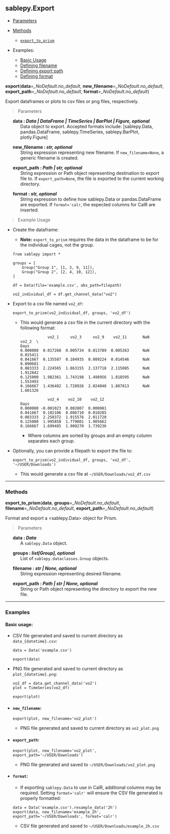 ## sablepy.Export

- [Parameters](#export)
- [Methods](#methods)

  - [`export_to_prism`](#export-to-prism)

- Examples:

  - [Basic Usage](#basic-usage)
  - [Defining filename](#new_filename)
  - [Defining export path](#export_path)
  - [Defining format](#format)

<strong id='export'>export</strong>(<b>data</b><i>=\_NoDefault.no_default</i>, <b>new_filename</b><i>=\_NoDefault.no_default</i>, <b>export_path</b><i>=\_NoDefault.no_default</i>, <b>format</b><i>=\_NoDefault.no_default</i>)

Export dataframes or plots to csv files or png files, respectively.

> Parameters

<ul style='list-style: none'>
	<li id='export-data'>
		<b>data : <i>Data | DataFrame | TimeSeries | BarPlot | Figure, optional</i></b>
		<ul style='list-style: none'>
			<li id='export-data-description'>Data object to export. Accepted formats include: [sablepy.Data, pandas.DataFrame, sablepy.TimeSeries, sablepy.BarPlot, plotly.Figure]</li>
		</ul>
	</li>
</ul>
<ul style='list-style: none'>
	<li id='export-new_filename'>
		<b>new_filename : <i>str, optional</i></b>
		<ul style='list-style: none'>
			<li id='export-new_filename-description'>String expression representing new filename. If <code>new_filename=None</code>, a generic filename is created.</li>
		</ul>
	</li>
</ul>
<ul style='list-style: none'>
	<li id='export-export_path'>
		<b>export_path : <i>Path | str, optional</i></b>
		<ul style='list-style: none'>
			<li id='export-export_path-description'>String expression or Path object representing destination to export file to. If <code>export_path=None</code>, the file is exported to the current working directory.</li>
		</ul>
	</li>
</ul>
<ul style='list-style: none'>
	<li id='export-format'>
		<b>format : <i>str, optional</i></b>
		<ul style='list-style: none'>
			<li id='export-format-description'>String expression to define how sablepy.Data or pandas.DataFrame are exported. If <code>format='calr</code>, the expected columns for CalR are inserted.</li>
		</ul>
	</li>
</ul>

> Example Usage

- Create the dataframe:

  - **Note:** `export_to_prism` requires the data in the dataframe to be for the individual cages, not the group.

  ```
  from sablepy import *

  groups = [
      Group("Group 1", [1, 3, 9, 11]),
      Group("Group 2", [2, 4, 10, 12]),
  ]

  df = Data(file='example.csv', abs_path=filepath)

  vo2_individual_df = df.get_channel_data("vo2")
  ```

- Export to a csv file named `vo2_df`:

  ```
  export_to_prism(vo2_individual_df, groups, 'vo2_df')
  ```

  - This would generate a csv file in the current directory with the following format:

    ```
                vo2_1     vo2_3     vo2_9    vo2_11       NaN     vo2_2  \
    Days
    0.000000  0.017268  0.005734  0.013789  0.005263      NaN    0.015411
    0.041667  0.135587  0.104935  0.089224  0.014546      NaN    0.090681
    0.083333  2.224565  1.863155  2.137718  2.115085      NaN    1.912842
    0.125000  1.982361  1.743198  1.498956  1.818595      NaN    1.553493
    0.166667  1.436482  1.728926  2.024040  1.887813      NaN    1.601326

                vo2_4    vo2_10    vo2_12
    Days
    0.000000 -0.001023  0.002807  0.000081
    0.041667  0.102106  0.086710  0.010285
    0.083333  2.258372  1.915576  2.011720
    0.125000  1.995858  1.779801  1.905662
    0.166667  1.699485  1.908270  1.739236
    ```

    - Where columns are sorted by groups and an empty column separates each group.

- Optionally, you can provide a filepath to export the file to:

  ```
  export_to_prism(vo2_individual_df, groups, 'vo2_df', '~/USER/Downloads')
  ```

  - This would generate a csv file at `~/USER/Downloads/vo2_df.csv`

<hr>

### Methods

<strong id='export-to-prism'>export_to_prism</strong>(<b>data</b>, <b>groups</b><i>=\_NoDefault.no_default</i>, <b>filename</b><i>=\_NoDefault.no_default</i>, <b>export_path</b><i>=\_NoDefault.no_default</i>)

Format and export a <sablepy.Data> object for Prism.

> Parameters

<ul style='list-style: none'>
	<li id='export_to_prism-data'>
		<b>data : <i>Data</i></b>
		<ul style='list-style: none'>
			<li id='export_to_prism-data-description'>A <code>sablepy.Data</code> object.</li>
		</ul>
	</li>
</ul>
<ul style='list-style: none'>
	<li id='export_to_prism-groups'>
		<b>groups : <i>list[Group], optional</i></b>
		<ul style='list-style: none'>
			<li id='export_to_prism-groups-description'>List of <code>sablepy.dataclasses.Group</code> objects.</li>
		</ul>
	</li>
</ul>
<ul style='list-style: none'>
	<li id='export_to_prism-filename'>
		<b>filename : <i>str | None, optional</i></b>
		<ul style='list-style: none'>
			<li id='export_to_prism-filename-description'>String expression representing desired filename.</li>
		</ul>
	</li>
</ul>
<ul style='list-style: none'>
	<li id='export_to_prism-export_path'>
		<b>export_path : <i>Path | str | None, optional</i></b>
		<ul style='list-style: none'>
			<li id='export_to_prism-export_path-description'>String or Path object representing the directory to export the new file.</li>
		</ul>
	</li>
</ul>

<hr>

### Examples

#### Basic usage:

- CSV file generated and saved to current directory as `data_{datetime}.csv`:

  ```
  data = Data('example.csv')

  export(data)
  ```

- PNG file generated and saved to current directory as `plot_{datetime}.png`:

  ```
  vo2_df = data.get_channel_data('vo2')
  plot = TimeSeries(vo2_df)

  export(plot)
  ```

- #### `new_filename`:

  ```
  export(plot, new_filename='vo2_plot')
  ```

  - PNG file generated and saved to current directory as `vo2_plot.png`

- #### `export_path`:

  ```
  export(plot, new_filename='vo2_plot', export_path='~/USER/Downloads')
  ```

  - PNG file generated and saved to `~/USER/Downloads/vo2_plot.png`

- #### `format`:

  - If exporting `sablepy.Data` to use in CalR, additional columns may be required. Setting `format='calr'` will ensure the CSV file generated is properly formatted:

  ```
  data = Data('example.csv').resample_data('2h')
  export(data, new_filename='example_2h', export_path='~/USER/Downloads', format='calr')
  ```

  - CSV file generated and saved to `~/USER/Downloads/example_2h.csv`
